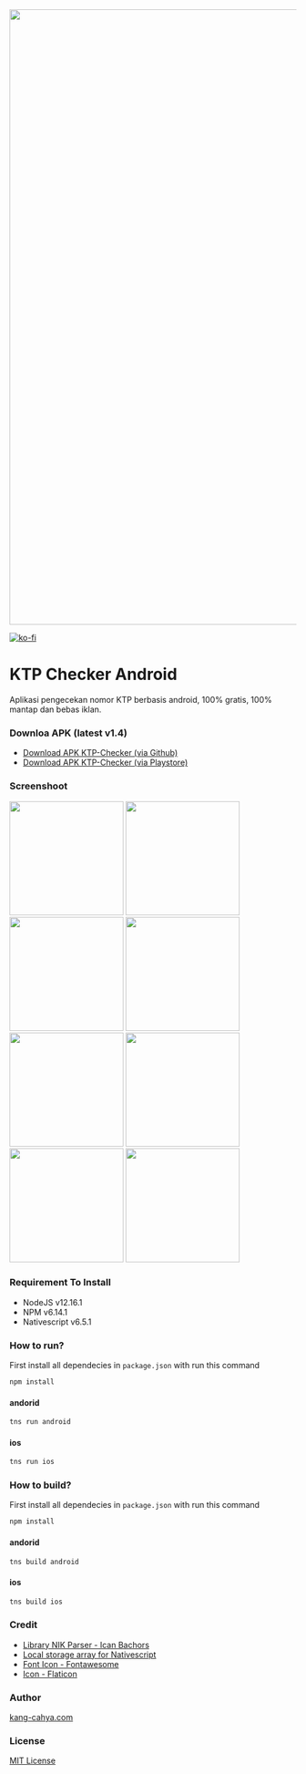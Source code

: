 <link rel="shortcut icon" type="image/x-icon" href="https://github.com/dyazincahya/ktp-checker-android/raw/main/screenshot/icon.png">
<img src="https://github.com/dyazincahya/ktp-checker-android/raw/main/screenshot/banner.png" width="1080">

[![ko-fi](https://www.ko-fi.com/img/githubbutton_sm.svg)](https://ko-fi.com/K3K02WIPN)
# KTP Checker Android
Aplikasi pengecekan nomor KTP berbasis android, 100% gratis, 100% mantap dan bebas iklan.

### Downloa APK (latest v1.4)
- [Download APK KTP-Checker (via Github)](https://github.com/dyazincahya/ktp-checker-android/releases/download/v1.4/ktp-checker-v1.4.apk)
- [Download APK KTP-Checker (via Playstore)](https://play.google.com/store/apps/details?id=com.kang.cahya.KtpChecker)

### Screenshoot
<img src="https://github.com/dyazincahya/ktp-checker-android/raw/main/screenshot/1.png" width="200"> <img src="https://github.com/dyazincahya/ktp-checker-android/raw/main/screenshot/2.png" width="200"> <img src="https://github.com/dyazincahya/ktp-checker-android/raw/main/screenshot/3.png" width="200"> <img src="https://github.com/dyazincahya/ktp-checker-android/raw/main/screenshot/4.png" width="200"> <img src="https://github.com/dyazincahya/ktp-checker-android/raw/main/screenshot/5.png" width="200"> <img src="https://github.com/dyazincahya/ktp-checker-android/raw/main/screenshot/6.png" width="200"> <img src="https://github.com/dyazincahya/ktp-checker-android/raw/main/screenshot/7.png" width="200"> <img src="https://github.com/dyazincahya/ktp-checker-android/raw/main/screenshot/8.png" width="200">

### Requirement To Install
- NodeJS v12.16.1
- NPM v6.14.1
- Nativescript v6.5.1

### How to run?
First install all dependecies in ```package.json``` with run this command
``` bash
npm install
```
#### andorid
``` bash
tns run android
```
#### ios
``` bash
tns run ios
```

### How to build?
First install all dependecies in ```package.json``` with run this command
``` bash
npm install
```
#### andorid
``` bash
tns build android
```
#### ios
``` bash
tns build ios
```

### Credit
- [Library NIK Parser - Ican Bachors](https://github.com/bachors/nik_parse.js)
- [Local storage array for Nativescript](https://github.com/dyazincahya/local-storage-array-nativescript)
- [Font Icon - Fontawesome](https://fontawesome.com/)
- [Icon - Flaticon](https://www.flaticon.com/)

### Author
[kang-cahya.com](https://www.kang-cahya.com/)

### License 
[MIT License](https://github.com/dyazincahya/ktp-checker-android/blob/main/LICENSE)

